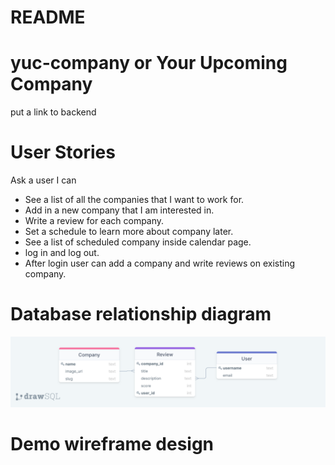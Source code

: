 # README

# yuc-company or Your Upcoming Company

put a link to backend

# User Stories

Ask a user I can

* See a list of all the companies that I want to work for.
* Add in a new company that I am interested in.
* Write a review for each company.
* Set a schedule to learn more about company later.
* See a list of scheduled company inside calendar page.
* log in and log out.
* After login user can add a company and write reviews on existing company.


# Database relationship diagram

![My Data Relationships](public/drawSQL-yuc-company-diagram.png)

# Demo wireframe design
